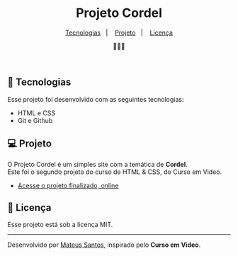 <h1 align="center"> Projeto Cordel </h1>

<p align="center">
  <a href="#-tecnologias">Tecnologias</a>&nbsp;&nbsp;&nbsp;|&nbsp;&nbsp;&nbsp;
  <a href="#-projeto">Projeto</a>&nbsp;&nbsp;&nbsp;|&nbsp;&nbsp;&nbsp;
  <a href="#memo-licença">Licença</a>
</p>

<p align="center">
  📜📜📜
</p>

<br>

## 🚀 Tecnologias

Esse projeto foi desenvolvido com as seguintes tecnologias:

- HTML e CSS
- Git e Github


## 💻 Projeto

O Projeto Cordel é um simples site com a temática de <strong>Cordel</strong>.<br>
Este foi o segundo projeto do curso de HTML & CSS, do Curso em Video.

- [Acesse o projeto finalizado, online](https://mateusskv9.github.io/projeto-cordel/)


## :memo: Licença

Esse projeto está sob a licença MIT.

---

Desenvolvido por [Mateus Santos](https://www.linkedin.com/feed/update/urn:li:activity:7216522338568196097/), inspirado pelo <strong>Curso em Video</strong>.
